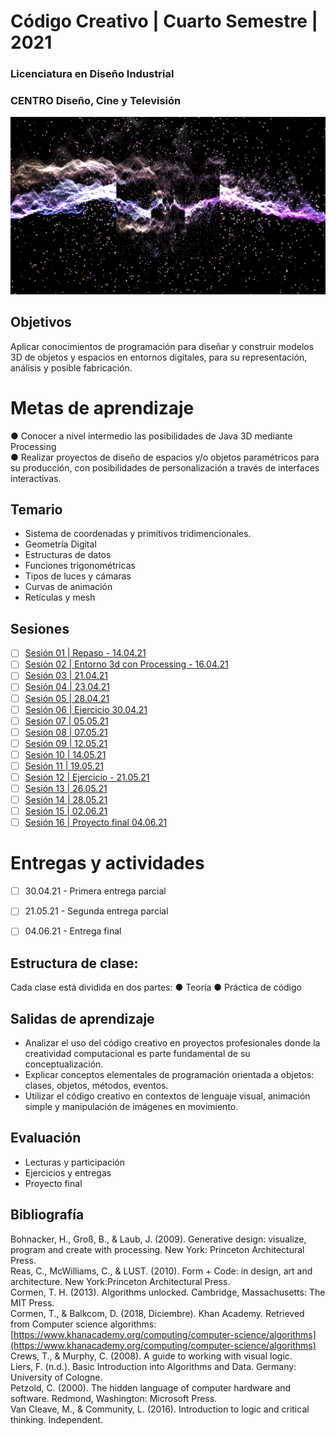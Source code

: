 # Código Creativo | Cuarto Semestre | 2021
### __Licenciatura en Diseño Industrial__  
### __CENTRO Diseño, Cine y Televisión__  


![portada](https://github.com/MarianneTeixido/ArteEnRed/blob/main/img/noche01.png)

## Objetivos 

Aplicar conocimientos de programación para diseñar y construir modelos 3D de objetos y espacios en entornos digitales, para su representación, análisis y posible fabricación.

# Metas de aprendizaje
● Conocer a nivel intermedio las posibilidades de Java 3D mediante Processing  
● Realizar proyectos de diseño de espacios y/o objetos paramétricos para su producción, con posibilidades de personalización a través de interfaces interactivas.  

## Temario

- Sistema de coordenadas y primitivos tridimencionales.
- Geometría Digital
- Estructuras de datos 
- Funciones trigonométricas
- Tipos de luces y cámaras
- Curvas de animación
- Retículas y mesh

## Sesiones 


- [ ] [Sesión 01 | Repaso - 14.04.21 ]()
- [ ] [Sesión 02 | Entorno 3d con Processing - 16.04.21 ]()
- [ ] [Sesión 03 | 21.04.21]()
- [ ] [Sesión 04 | 23.04.21]()
- [ ] [Sesión 05 | 28.04.21]()
- [ ] [Sesión 06 | Ejercicio 30.04.21]()
- [ ] [Sesión 07 | 05.05.21]()
- [ ] [Sesión 08 | 07.05.21]()
- [ ] [Sesión 09 | 12.05.21]()
- [ ] [Sesión 10 | 14.05.21]()
- [ ] [Sesión 11 | 19.05.21]()
- [ ] [Sesión 12 | Ejercicio - 21.05.21]()
- [ ] [Sesión 13 | 26.05.21]()
- [ ] [Sesión 14 | 28.05.21]()
- [ ] [Sesión 15 | 02.06.21]()
- [ ] [Sesión 16 | Proyecto final 04.06.21]()

# Entregas y actividades 

- [ ] 30.04.21 - Primera entrega parcial 
- [ ] 21.05.21 - Segunda entrega parcial
- [ ] 04.06.21 - Entrega final 


## Estructura de clase:

Cada clase está dividida en dos partes:
● Teoría
● Práctica de código


## Salidas de aprendizaje

- Analizar el uso del código creativo en proyectos profesionales donde la creatividad computacional es parte fundamental de su conceptualización.
- Explicar conceptos elementales de programación orientada a objetos: clases, objetos, métodos, eventos.
- Utilizar el código creativo en contextos de lenguaje visual, animación simple y manipulación de imágenes en movimiento.

## Evaluación 

- Lecturas y participación  
- Ejercicios y entregas
- Proyecto final 

## Bibliografía

Bohnacker, H., Groß, B., & Laub, J. (2009). Generative design: visualize, program and create with processing. New York: Princeton Architectural Press.  
Reas, C., McWilliams, C., & LUST. (2010). Form + Code: in design, art and architecture. New York:Princeton Architectural Press.  
Cormen, T. H. (2013). Algorithms unlocked. Cambridge, Massachusetts: The MIT Press.  
Cormen, T., & Balkcom, D. (2018, Diciembre). Khan Academy. Retrieved from Computer science algorithms: [https://www.khanacademy.org/computing/computer-science/algorithms](https://www.khanacademy.org/computing/computer-science/algorithms)  
Crews, T., & Murphy, C. (2008). A guide to working with visual logic.  
Liers, F. (n.d.). Basic Introduction into Algorithms and Data. Germany: University of Cologne.  
Petzold, C. (2000). The hidden language of computer hardware and software. Redmond, Washington: Microsoft Press.  
Van Cleave, M., & Community, L. (2016). Introduction to logic and critical thinking. Independent.  

